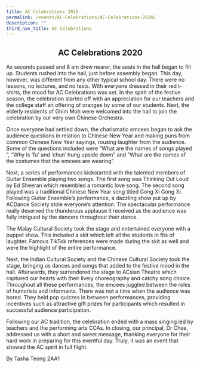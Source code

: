 ```yaml
---
title: AC Celebrations 2020
permalink: /events/AC-Celebrations/AC-Celebrations-2020/
description: ""
third_nav_title: AC Celebrations
---
```

## <center> AC Celebrations 2020 </center>

As seconds passed and 8 am drew nearer, the seats in the hall began to fill up. Students rushed into the hall, just before assembly began. This day, however, was different from any other typical school day. There were no lessons, no lectures, and no tests. With everyone dressed in their red t-shirts, the mood for AC Celebrations was set. In the spirit of the festive season, the celebration started off with an appreciation for our teachers and the college staff an offering of oranges by some of our students. Next, the elderly residents of Ghim Moh were welcomed into the hall to join the celebration by our very own Chinese Orchestra.

  

Once everyone had settled down, the charismatic emcees began to ask the audience questions in relation to Chinese New Year and making puns from common Chinese New Year sayings, rousing laughter from the audience. Some of the questions included were ”What are the names of songs played “, “Why is ‘fu’ and ‘chun’ hung upside down” and “What are the names of the costumes that the emcees are wearing”.

  

Next, a series of performances kickstarted with the talented members of Guitar Ensemble playing two songs. The first song was Thinking Out Loud by Ed Sheeran which resembled a romantic love song. The second song played was a traditional Chinese New Year song titled Gong Xi Gong Xi. Following Guitar Ensemble’s performance, a dazzling show put up by ACDance Society stole everyone’s attention. The spectacular performance really deserved the thunderous applause it received as the audience was fully intrigued by the dancers throughout their dance.

  

The Malay Cultural Society took the stage and entertained everyone with a puppet show. This included a skit which left all the students in fits of laughter. Famous TikTok references were made during the skit as well and were the highlight of the entire performance.

  

Next, the Indian Cultural Society and the Chinese Cultural Society took the stage, bringing us dances and songs that added to the festive mood in the hall. Afterwards, they surrendered the stage to ACsian Theatre which captured our hearts with their lively choreography and catchy song choice. Throughout all these performances, the emcees juggled between the roles of humorists and informants. There was not a time when the audience was bored. They held pop quizzes in between performances, providing incentives such as attractive gift prizes for participants which resulted in successful audience participation.

  

Following our AC tradition, the celebration ended with a mass singing led by teachers and the performing arts CCAs. In closing, our principal, Dr Chee, addressed us with a short and sweet message, thanking everyone for their hard work in preparing for this eventful day. Truly, it was an event that showed the AC spirit in full flight.

  

By Tasha Teong 2AA1
